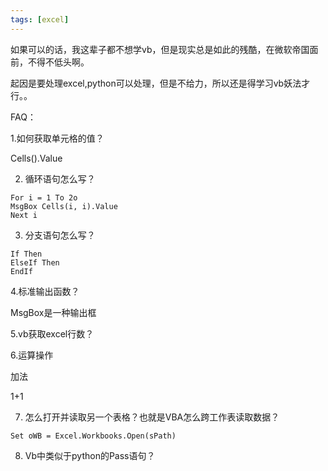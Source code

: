 ```yaml
---
tags: [excel]
---
```


如果可以的话，我这辈子都不想学vb，但是现实总是如此的残酷，在微软帝国面前，不得不低头啊。

起因是要处理excel,python可以处理，但是不给力，所以还是得学习vb妖法才行。。

FAQ：

1.如何获取单元格的值？

Cells().Value

2. 循环语句怎么写？

```
For i = 1 To 2o
MsgBox Cells(i, i).Value
Next i
```

3. 分支语句怎么写？
```
If Then
ElseIf Then
EndIf
```

4.标准输出函数？

MsgBox是一种输出框

5.vb获取excel行数？

6.运算操作

加法

1+1

7. 怎么打开并读取另一个表格？也就是VBA怎么跨工作表读取数据？

```
Set oWB = Excel.Workbooks.Open(sPath)
```

8. Vb中类似于python的Pass语句？

